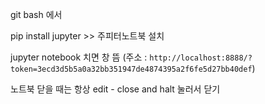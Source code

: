 git bash 에서

pip install jupyter   >>   주피터노트북 설치

jupyter notebook 치면 창 뜸  (주소 : `http://localhost:8888/?token=3ecd3d5b5a0a32bb351947de4874395a2f6fe5d27bb40def`)



노트북 닫을 때는 항상 edit - close and halt 눌러서 닫기



